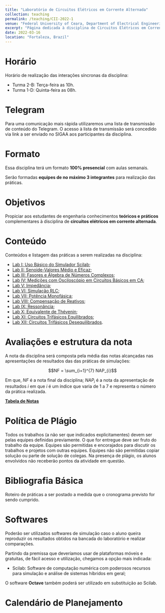 ```yaml
---
title: "Laboratório de Circuitos Elétricos em Corrente Alternada"
collection: teaching
permalink: /teaching/CII-2022-1
venue: "Federal University of Ceara, Department of Electrical Engineering"
excerpt: "Página dedicada à disciplina de Circuitos Elétricos em Corrente Alternada - 2022.1"
date: 2022-03-16
location: "Fortaleza, Brazil"
---
```


# Horário

Horário de realização das interações síncronas da disciplina:
- Turma 2-B: Terça-feira as 10h.
- Turma 1-D: Quinta-feira as 08h.

# Telegram

Para uma comunicação mais rápida utilizaremos uma lista de transmissão de conteúdo do Telegram. O acesso à lista de transmissão será concedido via link a ser enviado no SIGAA aos participantes da disciplina.


# Formato

Essa disciplina terá um formato **100% presencial** com aulas semanais.

Serão formadas **equipes de no máximo 3 integrantes** para realização das práticas. 

# Objetivos

Propiciar aos estudantes de engenharia conhecimentos **teóricos e práticos** complementares à disciplina de **circuitos elétricos em corrente alternada**.

# Conteúdo

Conteúdos e listagem das práticas a serem realizadas na disciplina:
- [Lab I: Uso Básico do Simulador Scilab](https://github.com/lucassm/lucassm.github.io/raw/master/files/CII-2022-1/Lab-I-Uso-Basico-do-Simulador-Scilab-2021.pdf);
- [Lab II: Senoide-Valores Médio e Eficaz](/teaching/CII-2022-1/Lab-II);
- [Lab III: Fasores e Álgebra de Números Complexos](/teaching/CII-2022-1/Lab-III);
- [Lab IV: Medições com Osciloscópio em Circuitos Básicos em CA](/teaching/CII-2022-1/Lab-IV);
- [Lab V: Impedância](/teaching/CII-2022-1/Lab-V);
- [Lab VI: Simulação RLC](/teaching/CII-2022-1/Lab-VI);
- [Lab VII: Potência Monofásica](/teaching/CII-2022-1/Lab-VII);
- [Lab VIII: Compensação de Reativos](/teaching/CII-2022-1/Lab-VIII);
- [Lab IX: Ressonância](/teaching/CII-2022-1/Lab-IX);
- [Lab X: Equivalente de Thévenin](/teaching/CII-2022-1/Lab-X);
- [Lab XI: Circuitos Trifásicos Equilibrados](/teaching/CII-2022-1/Lab-XI);
- [Lab XII: Circuitos Trifásicos Desequilibrados](/teaching/CII-2022-1/Lab-XII).

# Avaliações e estrutura da nota

A nota da disciplina será composta pela média das notas alcançadas nas apresentações de resultados das das práticas de simulações:

$$NF = \sum_{i=1}^{7} NAP_{i}$$

Em que, $NF$ é a nota final da disciplina; $NAP_{i}$ é a nota da apresentação de resultados $i$ em que $i$ é um índice que varia de 1 a 7 e representa o número da prática realizada.

[**Tabela de Notas**](/teaching/CII-2022-1/notas)

# Política de Plágio

Todos os trabalhos (a não ser que indicados explicitamentes) devem ser pelas equipes definidas previamente. O que for entregue deve ser fruto do trabalho da equipe. Equipes são permitidas e encorajados para discutir os trabalhos e projetos com outras equipes. Equipes não são permitidas copiar solução ou parte de solução de colegas. Na presença de plágio, os alunos envolvidos não receberão pontos da atividade em questão.

# Bibliografia Básica

Roteiro de práticas a ser postado a medida que o cronograma previsto for sendo cumprido.

# Softwares

Poderão ser utilizados softwares de simulação caso o aluno queira reproduzir os resultados obtidos na bancada do laboratório e realizar comparações.

Partindo da premissa que deveríamos usar de plataformas móveis e gratuitas, de fácil acesso e utilização, chegamos a opção mais indicada:
- Scilab: Software de computação numérica com poderosos recursos para simulação e análise de sistemas híbridos em geral;

O software **Octave** também poderá ser utilizado em substituição ao Scilab.

# Calendário de Planejamento

